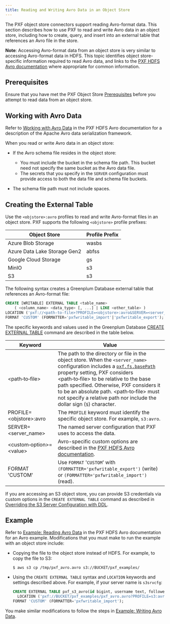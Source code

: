 ```yaml
---
title: Reading and Writing Avro Data in an Object Store
---
```


<!--
Licensed to the Apache Software Foundation (ASF) under one
or more contributor license agreements.  See the NOTICE file
distributed with this work for additional information
regarding copyright ownership.  The ASF licenses this file
to you under the Apache License, Version 2.0 (the
"License"); you may not use this file except in compliance
with the License.  You may obtain a copy of the License at

  http://www.apache.org/licenses/LICENSE-2.0

Unless required by applicable law or agreed to in writing,
software distributed under the License is distributed on an
"AS IS" BASIS, WITHOUT WARRANTIES OR CONDITIONS OF ANY
KIND, either express or implied.  See the License for the
specific language governing permissions and limitations
under the License.
-->

The PXF object store connectors support reading Avro-format data. This section describes how to use PXF to read and write Avro data in an object store, including how to create, query, and insert into an external table that references an Avro file in the store.

**Note**: Accessing Avro-format data from an object store is very similar to accessing Avro-format data in HDFS. This topic identifies object store-specific information required to read Avro data, and links to the [PXF HDFS Avro documentation](hdfs_avro.html) where appropriate for common information.


## <a id="prereq"></a>Prerequisites

Ensure that you have met the PXF Object Store [Prerequisites](access_objstore.html#objstore_prereq) before you attempt to read data from an object store.

## <a id="avro_work"></a>Working with Avro Data

Refer to [Working with Avro Data](hdfs_avro.html#avro_work) in the PXF HDFS Avro documentation for a description of the Apache Avro data serialization framework.

When you read or write Avro data in an object store:

- If the Avro schema file resides in the object store:

    - You must include the bucket in the schema file path. This bucket need not specify the same bucket as the Avro data file.
    - The secrets that you specify in the `SERVER` configuration must provide access to both the data file and schema file buckets.
- The schema file path must not include spaces.

## <a id="avro_cet"></a>Creating the External Table

Use the `<objstore>:avro` profiles to read and write Avro-format files in an object store. PXF supports the following `<objstore>` profile prefixes:

| Object Store  | Profile Prefix |
|-------|-------------------------------------|
| Azure Blob Storage   | wasbs |
| Azure Data Lake Storage Gen2    | abfss |
| Google Cloud Storage    | gs |
| MinIO    | s3 |
| S3    | s3 |

The following syntax creates a Greenplum Database external table that references an Avro-format file:

``` sql
CREATE [WRITABLE] EXTERNAL TABLE <table_name>
    ( <column_name> <data_type> [, ...] | LIKE <other_table> )
LOCATION ('pxf://<path-to-file>?PROFILE=<objstore>:avro&SERVER=<server_name>[&<custom-option>=<value>[...]]')
FORMAT 'CUSTOM' (FORMATTER='pxfwritable_import'|'pxfwritable_export');
```

The specific keywords and values used in the Greenplum Database [CREATE EXTERNAL TABLE](https://docs.vmware.com/en/VMware-Greenplum/6/greenplum-database/ref_guide-sql_commands-CREATE_EXTERNAL_TABLE.html) command are described in the table below.

| Keyword  | Value |
|-------|-------------------------------------|
| \<path&#8209;to&#8209;file\>    | The path to the directory or file in the object store. When the `<server_name>` configuration includes a [`pxf.fs.basePath`](cfg_server.html#pxf-fs-basepath) property setting, PXF considers \<path&#8209;to&#8209;file\> to be relative to the base path specified. Otherwise, PXF considers it to be an absolute path. \<path&#8209;to&#8209;file\> must not specify a relative path nor include the dollar sign (`$`) character. |
| PROFILE=\<objstore\>:avro    | The `PROFILE` keyword must identify the specific object store. For example, `s3:avro`. |
| SERVER=\<server_name\>    | The named server configuration that PXF uses to access the data. |
| \<custom&#8209;option\>=\<value\> | Avro-specific custom options are described in the [PXF HDFS Avro documentation](hdfs_avro.html#customopts). |
| FORMAT 'CUSTOM' | Use `FORMAT` '`CUSTOM`' with `(FORMATTER='pxfwritable_export')` (write) or `(FORMATTER='pxfwritable_import')` (read).|

If you are accessing an S3 object store, you can provide S3 credentials via custom options in the `CREATE EXTERNAL TABLE` command as described in [Overriding the S3 Server Configuration with DDL](access_s3.html#s3_override).

## <a id="example"></a>Example

Refer to [Example: Reading Avro Data](hdfs_avro.html#avro_example) in the PXF HDFS Avro documentation for an Avro example. Modifications that you must make to run the example with an object store include:

- Copying the file to the object store instead of HDFS. For example, to copy the file to S3:

    ``` shell
    $ aws s3 cp /tmp/pxf_avro.avro s3://BUCKET/pxf_examples/
    ```

- Using the `CREATE EXTERNAL TABLE` syntax and `LOCATION` keywords and settings described above. For example, if your server name is `s3srvcfg`:

    ``` sql
    CREATE EXTERNAL TABLE pxf_s3_avro(id bigint, username text, followers text[], fmap text, relationship text, address text)
      LOCATION ('pxf://BUCKET/pxf_examples/pxf_avro.avro?PROFILE=s3:avro&SERVER=s3srvcfg&COLLECTION_DELIM=,&MAPKEY_DELIM=:&RECORDKEY_DELIM=:')
    FORMAT 'CUSTOM' (FORMATTER='pxfwritable_import');
    ```

You make similar modifications to follow the steps in [Example: Writing Avro Data](hdfs_avro.html#topic_avro_writedata).

